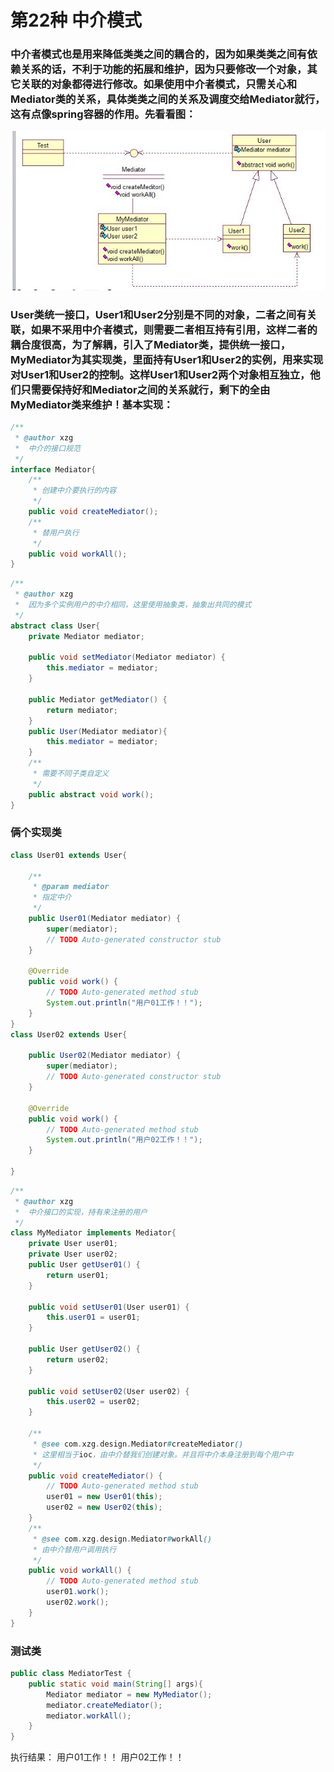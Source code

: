 # 第22种 中介模式
### 中介者模式也是用来降低类类之间的耦合的，因为如果类类之间有依赖关系的话，不利于功能的拓展和维护，因为只要修改一个对象，其它关联的对象都得进行修改。如果使用中介者模式，只需关心和Mediator类的关系，具体类类之间的关系及调度交给Mediator就行，这有点像spring容器的作用。先看看图：
![中介模式](/java23种设计模式/img/mediator.png)
### User类统一接口，User1和User2分别是不同的对象，二者之间有关联，如果不采用中介者模式，则需要二者相互持有引用，这样二者的耦合度很高，为了解耦，引入了Mediator类，提供统一接口，MyMediator为其实现类，里面持有User1和User2的实例，用来实现对User1和User2的控制。这样User1和User2两个对象相互独立，他们只需要保持好和Mediator之间的关系就行，剩下的全由MyMediator类来维护！基本实现：
```java  
/**
 * @author xzg
 *	中介的接口规范
 */	
interface Mediator{
	/**
	 * 创建中介要执行的内容
	 */
	public void createMediator();
	/**
	 * 替用户执行
	 */
	public void workAll();
}
```
```java
/**
 * @author xzg
 *	因为多个实例用户的中介相同，这里使用抽象类，抽象出共同的模式
 */
abstract class User{
	private Mediator mediator;

	public void setMediator(Mediator mediator) {
		this.mediator = mediator;
	}

	public Mediator getMediator() {
		return mediator;
	}
	public User(Mediator mediator){
		this.mediator = mediator;
	}
	/**
	 * 需要不同子类自定义
	 */
	public abstract void work();
}
```
### 俩个实现类
```java
class User01 extends User{

	/**
	 * @param mediator
	 * 指定中介
	 */
	public User01(Mediator mediator) {
		super(mediator);
		// TODO Auto-generated constructor stub
	}

	@Override
	public void work() {
		// TODO Auto-generated method stub
		System.out.println("用户01工作！！");
	}
}
class User02 extends User{

	public User02(Mediator mediator) {
		super(mediator);
		// TODO Auto-generated constructor stub
	}

	@Override
	public void work() {
		// TODO Auto-generated method stub
		System.out.println("用户02工作！！");
	}
	
}
```
```java
/**
 * @author xzg
 *	中介接口的实现，持有来注册的用户
 */
class MyMediator implements Mediator{
	private User user01;
	private User user02;
	public User getUser01() {
		return user01;
	}

	public void setUser01(User user01) {
		this.user01 = user01;
	}

	public User getUser02() {
		return user02;
	}

	public void setUser02(User user02) {
		this.user02 = user02;
	}

	/**
	 * @see com.xzg.design.Mediator#createMediator()
	 * 这里相当于ioc，由中介替我们创建对象。并且将中介本身注册到每个用户中
	 */
	public void createMediator() {
		// TODO Auto-generated method stub
		user01 = new User01(this);
		user02 = new User02(this);
	}
	/**
	 * @see com.xzg.design.Mediator#workAll()
	 * 由中介替用户调用执行
	 */
	public void workAll() {
		// TODO Auto-generated method stub
		user01.work();
		user02.work();
	}
}
```
### 测试类
```java
public class MediatorTest {
	public static void main(String[] args){
		Mediator mediator = new MyMediator();
		mediator.createMediator();
		mediator.workAll();
	}
}

```
执行结果：
用户01工作！！
用户02工作！！

